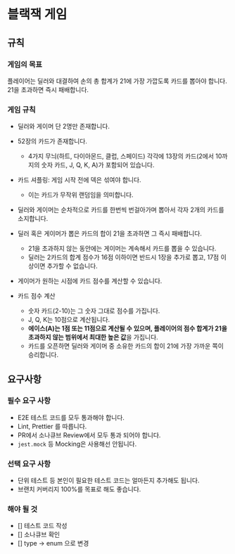 # 블랙잭 게임

## 규칙

### 게임의 목표  

플레이어는 딜러와 대결하여 손의 총 합계가 21에 가장 가깝도록 카드를 뽑아야 합니다.  
21을 초과하면 즉시 패배합니다.

### 게임 규칙

- 딜러와 게이머 단 2명만 존재합니다.
- 52장의 카드가 존재합니다. 
  - 4가지 무늬(하트, 다이아몬드, 클럽, 스페이드) 각각에 13장의 카드(2에서 10까지의 숫자 카드, J, Q, K, A)가 포함되어 있습니다.
- 카드 셔플링: 게임 시작 전에 덱은 섞여야 합니다. 
  - 이는 카드가 무작위 랜덤임을 의미합니다.

- 딜러와 게이머는 순차적으로 카드를 한번씩 번걸아가며 뽑아서 각자 2개의 카드를 소지합니다.

- 딜러 혹은 게이머가 뽑은 카드의 합이 21을 초과하면 그 즉시 패배합니다.
  - 21을 초과하지 않는 동안에는 게이머는 계속해서 카드를 뽑을 수 있습니다.
  - 딜러는 2카드의 합계 점수가 16점 이하이면 반드시 1장을 추가로 뽑고, 17점 이상이면 추가할 수 없습니다.
- 게이머가 원하는 시점에 카드 점수를 계산할 수 있습니다.
- 카드 점수 계산
  - 숫자 카드(2-10)는 그 숫자 그대로 점수를 가집니다. 
  - J, Q, K는 10점으로 계산됩니다. 
  - **에이스(A)는 1점 또는 11점으로 계산될 수 있으며, 플레이어의 점수 합계가 21을 초과하지 않는 범위에서 최대한 높은 값**을 가집니다.
  - 카드를 오픈하면 딜러와 게이머 중 소유한 카드의 합이 21에 가장 가까운 쪽이 승리합니다.

## 요구사항

### 필수 요구 사항

- E2E 테스트 코드를 모두 통과해야 합니다.
- Lint, Prettier 를 따릅니다.
- PR에서 소나큐브 Review에서 모두 통과 되어야 합니다.
- `jest.mock` 등 Mocking은 사용해선 안됩니다.

### 선택 요구 사항

- 단위 테스트 등 본인이 필요한 테스트 코드는 얼마든지 추가해도 됩니다.
- 브랜치 커버리지 100%를 목표로 해도 좋습니다.

### 해야 될 것

- [] 테스트 코드 작성
- [] 소나큐브 확인
- [] type -> enum 으로 변경